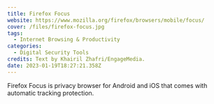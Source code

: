 ```yaml
---
title: Firefox Focus
website: https://www.mozilla.org/firefox/browsers/mobile/focus/
cover: /files/firefox-focus.jpg
tags:
  - Internet Browsing & Productivity
categories:
  - Digital Security Tools
credits: Text by Khairil Zhafri/EngageMedia.
date: 2023-01-19T18:27:21.358Z
---
```

Firefox Focus is privacy browser for Android and iOS that comes with automatic tracking protection.